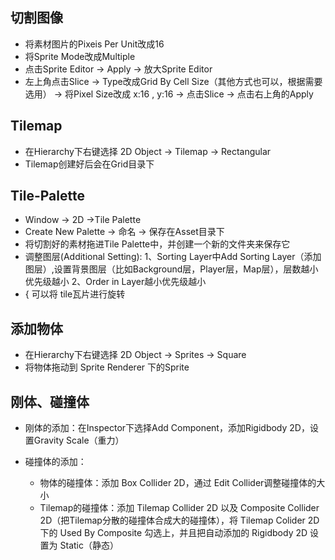 ## 切割图像
+ 将素材图片的Pixeis Per Unit改成16
+ 将Sprite Mode改成Multiple
+ 点击Sprite Editor -> Apply -> 放大Sprite Editor
+ 左上角点击Slice -> Type改成Grid By Cell Size（其他方式也可以，根据需要选用） -> 将Pixel Size改成 x:16 , y:16 -> 点击Slice -> 点击右上角的Apply

## Tilemap 
+ 在Hierarchy下右键选择 2D Object -> Tilemap -> Rectangular
+ Tilemap创建好后会在Grid目录下

## Tile-Palette
+ Window -> 2D ->Tile Palette
+ Create New Palette -> 命名 -> 保存在Asset目录下
+ 将切割好的素材拖进Tile Palette中，并创建一个新的文件夹来保存它
+ 调整图层(Additional Setting): 
	1、Sorting Layer中Add Sorting Layer（添加图层）,设置背景图层（比如Background层，Player层，Map层），层数越小优先级越小
	2、Order in Layer越小优先级越小
+ { 可以将 tile瓦片进行旋转

## 添加物体
+ 在Hierarchy下右键选择 2D Object -> Sprites -> Square
+ 将物体拖动到 Sprite Renderer 下的Sprite

## 刚体、碰撞体
+ 刚体的添加：在Inspector下选择Add Component，添加Rigidbody 2D，设置Gravity Scale（重力）

+ 碰撞体的添加：
	+ 物体的碰撞体：添加 Box Collider 2D，通过 Edit Collider调整碰撞体的大小
	+ Tilemap的碰撞体：添加 Tilemap Collider 2D 以及 Composite Collider 2D（把Tilemap分散的碰撞体合成大的碰撞体），将 Tilemap Colider 2D 下的 Used By Composite 勾选上，并且把自动添加的 Rigidbody 2D 设置为 Static（静态）

